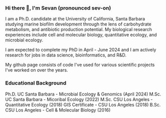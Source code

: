### Hi there 👋, I'm Sevan (pronounced sev-on)
I am a Ph.D. candidate at the University of California, Santa Barbara studying marine biofilm development through the lens of carbohydrate metabolism, and antibiotic production potential. My biological research experiences include cell and molecular biology, quantitative ecology, and microbial ecology. 

I am expected to complete my PhD in April - June 2024 and I am actively research for jobs in data science, bioinformatics, and R&D. 

My github page consists of code I've used for various scientific projects I've worked on over the years.

### Educational Background
Ph.D. UC Santa Barbara - Microbial Ecology & Genomics (April 2024)
M.Sc. UC Santa Barbara - Micoribal Ecology (2022)
M.Sc. CSU Los Angeles - Quantitative Ecology (2018)
GIS Certificate - CSU Los Angeles (2018)
B.Sc. CSU Los Angeles - Cell & Molecular Biology (2016)
